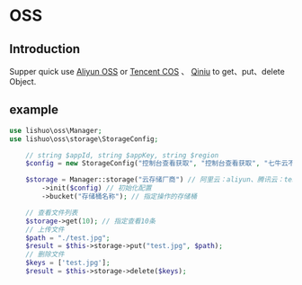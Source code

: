 # OSS

## Introduction

Supper quick use [Aliyun OSS](https://www.aliyun.com/product/oss) or [Tencent COS](https://cloud.tencent.com/product/cos) 、
 [Qiniu](https://www.qiniu.com/products/kodo) to get、put、delete Object.

## example

```php
use lishuo\oss\Manager;
use lishuo\oss\storage\StorageConfig;

    // string $appId, string $appKey, string $region
    $config = new StorageConfig("控制台查看获取", "控制台查看获取", "七牛云不需要配置这个参数，留空字符串");

    $storage = Manager::storage("云存储厂商") // 阿里云：aliyun、腾讯云：tencent、七牛云：qiniu
        ->init($config) // 初始化配置
        ->bucket("存储桶名称"); // 指定操作的存储桶

    // 查看文件列表
    $storage->get(10); // 指定查看10条
    // 上传文件
    $path = "./test.jpg";
    $result = $this->storage->put("test.jpg", $path);
    // 删除文件
    $keys = ['test.jpg'];
    $result = $this->storage->delete($keys);
```

